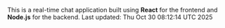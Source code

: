 This is a real-time chat application built using **React** for the frontend and **Node.js** for the backend.
Last updated: Thu Oct 30 08:12:14 UTC 2025
